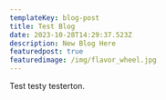 ```yaml
---
templateKey: blog-post
title: Test Blog
date: 2023-10-28T14:29:37.523Z
description: New Blog Here
featuredpost: true
featuredimage: /img/flavor_wheel.jpg
---
```

T﻿est testy testerton.